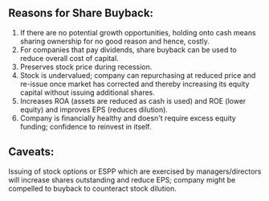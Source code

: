 ## Reasons for Share Buyback:
1) If there are no potential growth opportunities, holding onto cash means sharing ownership for no good reason and hence, costly.
2) For companies that pay dividends, share buyback can be used to reduce overall cost of capital.
3) Preserves stock price during recession.
4) Stock is undervalued; company can repurchasing at reduced price and re-issue once market has corrected and thereby increasing its equity capital without issuing additional shares.
5) Increases ROA (assets are reduced as cash is used) and ROE (lower equity) and improves EPS (reduces dilution).
6) Company is financially healthy and doesn't require excess equity funding; confidence to reinvest in itself.

## Caveats:
Issuing of stock options or ESPP which are exercised by managers/directors will increase shares outstanding and reduce EPS; company might be compelled to buyback to counteract stock dilution.
